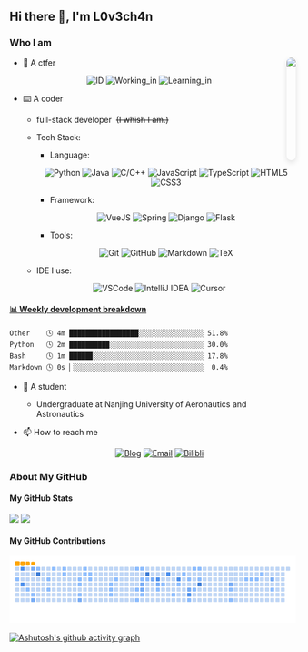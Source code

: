 ## Hi there 👋, I'm L0v3ch4n

### Who I am

<img align="right" height="180rem" src="https://avatars.githubusercontent.com/u/61489983" style="border-radius: 20px; box-shadow: 0 4px 10px #2222; margin-left: 20px;" />

- 🚩 A ctfer

  <div align="center">
    
   ![ID](https://img.shields.io/badge/ID-L0v3ch4n-blue?style=for-the-badge)
   ![Working_in](https://img.shields.io/badge/Working_in-Crypto-green?style=for-the-badge)
   ![Learning_in](https://img.shields.io/badge/Learning_in-AI-pink?style=for-the-badge)

  </div>

- ⌨️ A coder
  - full-stack developer&nbsp;&nbsp;~~(I whish I am.)~~
  - Tech Stack:
    - Language:
    
     <div align="center">
    
      ![Python](https://img.shields.io/badge/Python-blue?style=for-the-badge&logo=Python&logoColor=white)
      ![Java](https://img.shields.io/badge/Java-orange?style=for-the-badge&logo=Java&logoColor=white)
      ![C/C++](https://img.shields.io/badge/C%2FC%2B%2B-blue?style=for-the-badge&logo=C&logoColor=white)
      ![JavaScript](https://img.shields.io/badge/JavaScript-yellow?style=for-the-badge&logo=JavaScript&logoColor=white)
      ![TypeScript](https://img.shields.io/badge/TypeScript-00599C?style=for-the-badge&logo=TypeScript&logoColor=white)
      ![HTML5](https://img.shields.io/badge/HTML5-E34F26?style=for-the-badge&logo=HTML5&logoColor=white)
      ![CSS3](https://img.shields.io/badge/CSS3-1572B6?style=for-the-badge&logo=CSS3&logoColor=white)
    
     </div>
     
    - Framework:
    
     <div align="center">
      
      ![VueJS](https://img.shields.io/badge/Vue.js-35495e.svg?style=for-the-badge&logo=vue.js&logoColor=4FC08D)
      ![Spring](https://img.shields.io/badge/Spring-6DB33F.svg?style=for-the-badge&logo=spring&logoColor=white)
      ![Django](https://img.shields.io/badge/Django-092E20.svg?style=for-the-badge&logo=django&logoColor=white)
      ![Flask](https://img.shields.io/badge/Flask-000.svg?style=for-the-badge&logo=flask&logoColor=white)
      
     </div>
     
    - Tools:
    
     <div align="center">
      
      ![Git](https://img.shields.io/badge/Git-F05032?style=for-the-badge&logo=git&logoColor=white)
      ![GitHub](https://img.shields.io/badge/GitHub-181717?style=for-the-badge&logo=github&logoColor=white)
      ![Markdown](https://img.shields.io/badge/Markdown-000000?style=for-the-badge&logo=markdown&logoColor=white)
      ![TeX](https://img.shields.io/badge/LaTeX-092E20?style=for-the-badge&logo=LaTeX&logoColor=white)
      
     </div>

  - IDE I use:

   <div align="center">
     
    ![VSCode](https://img.shields.io/badge/-VS%20Code-007ACC?style=for-the-badge&logo=visual-studio-code&logoColor=white)
    ![IntelliJ IDEA](https://img.shields.io/badge/IntelliJ%20IDEA-2C2255?style=for-the-badge&logo=intellijidea&logoColor=white)
    ![Cursor](https://img.shields.io/badge/Cursor-181717?style=for-the-badge&logo=cursor&logoColor=white)
  
   </div>

<!-- Waka Box -->
  <!-- waka-box start -->
#### <a href="https://gist.github.com/4a7eb433b1567bd06dc5d33eaeb5cde9" target="_blank">📊 Weekly development breakdown</a>
```text
Other    🕓 4m █████████████████░░░░░░░░░░░░░░░░ 51.8%
Python   🕓 2m █████████▉░░░░░░░░░░░░░░░░░░░░░░░ 30.0%
Bash     🕓 1m █████▊░░░░░░░░░░░░░░░░░░░░░░░░░░░ 17.8%
Markdown 🕓 0s ▏░░░░░░░░░░░░░░░░░░░░░░░░░░░░░░░░  0.4%
```
<!-- Powered by https://github.com/YouEclipse/waka-box-go . -->
<!-- waka-box end -->

- 📖 A student
  - Undergraduate at Nanjing University of Aeronautics and Astronautics

- 📫 How to reach me

  <div align="center">
    
   [![Blog](https://img.shields.io/badge/Blog-black?style=for-the-badge&logo=RSS)](https://blog.l0v3ch4n.top)
   [![Email](https://img.shields.io/badge/Mail-D14836?style=for-the-badge&logo=gmail&logoColor=white)](mailto:lovechan@nuaa.edu.cn)
   [![Bilibli](https://img.shields.io/badge/Bilibili-FB7299?style=for-the-badge&logo=Bilibili)](https://b23.tv/1Y5XwJk)
  
  </div>

### About My GitHub

#### My GitHub Stats
<!-- GitHub stats -->
<picture>
  <source
    srcset="https://github-readme-stats.vercel.app/api?username=Cuber-Wei&show_icons=true&hide_border=true&line_height=24&theme=dark&t=1"
    media="(prefers-color-scheme: dark)"
  />
  <img src="https://github-readme-stats.vercel.app/api?username=Cuber-Wei&show_icons=true&hide_border=true&line_height=24&t=1" />
</picture>
<picture>
  <source
    srcset="https://github-readme-stats.vercel.app/api/top-langs/?username=Cuber-Wei&layout=compact&hide_border=true&langs_count=8&theme=dark"
    media="(prefers-color-scheme: dark)"
  />
  <img src="https://github-readme-stats.vercel.app/api/top-langs/?username=Cuber-Wei&layout=compact&hide_border=true&langs_count=8" />
</picture>

#### My GitHub Contributions
<!-- GitHub snk -->
<picture>
  <source media="(prefers-color-scheme: dark)" srcset="https://raw.githubusercontent.com/Cuber-Wei/Cuber-Wei/output/github-snake-dark.svg" />
  <source media="(prefers-color-scheme: light)" srcset="https://raw.githubusercontent.com/Cuber-Wei/Cuber-Wei/output/ocean.gif" />
  <img alt="github-snake" src="https://raw.githubusercontent.com/Cuber-Wei/Cuber-Wei/output/ocean.gif" />
</picture>

[![Ashutosh's github activity graph](https://github-readme-activity-graph.vercel.app/graph?username=cuber-wei&theme=react)](https://github.com/ashutosh00710/github-readme-activity-graph)
